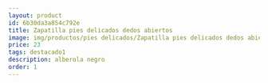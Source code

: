 ```yaml
---
layout: product
id: 6b30da3a854c792e
title: Zapatilla pies delicados dedos abiertos
image: img/productos/pies delicados/Zapatilla pies delicados dedos abiertos=23=destacado1=alberola negro.webp
price: 23
tags: destacado1
description: alberola negro
order: 1
---
```

